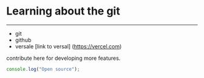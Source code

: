 # Learning about  the git
---
- git
- github
- versale [link to versal]  (https://vercel.com)

contribute here for developing more features.
```javascript
console.log("Open source");
```

